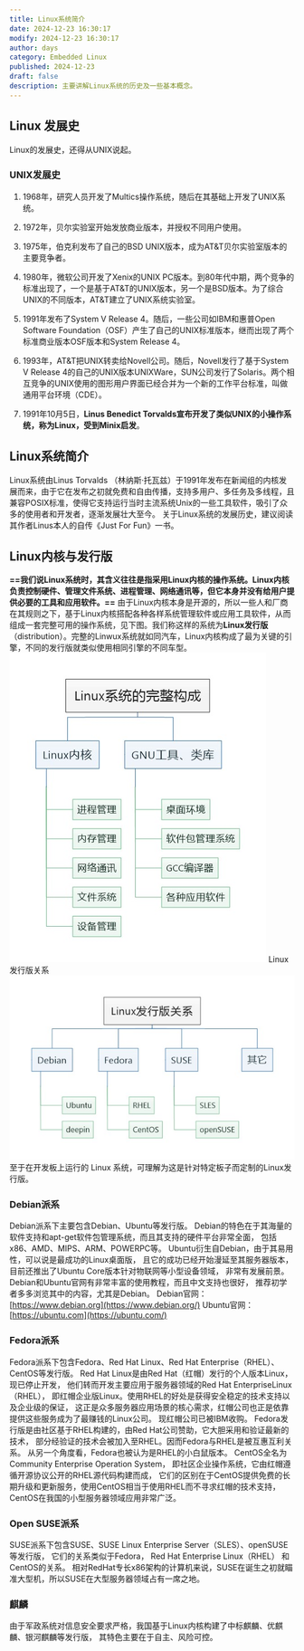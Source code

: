 ```yaml
---
title: Linux系统简介
date: 2024-12-23 16:30:17
modify: 2024-12-23 16:30:17
author: days
category: Embedded Linux
published: 2024-12-23
draft: false
description: 主要讲解Linux系统的历史及一些基本概念。
---
```

## Linux 发展史
Linux的发展史，还得从UNIX说起。
### UNIX发展史
1. 1968年，研究人员开发了Multics操作系统，随后在其基础上开发了UNIX系统。
2. 1972年，贝尔实验室开始发放商业版本，并授权不同用户使用。
3. 1975年，伯克利发布了自己的BSD UNIX版本，成为AT&T贝尔实验室版本的主要竞争者。
4. 1980年，微软公司开发了Xenix的UNIX PC版本。到80年代中期，两个竞争的标准出现了，一个是基于AT&T的UNIX版本，另一个是BSD版本。为了综合UNIX的不同版本，AT&T建立了UNIX系统实验室。
5. 1991年发布了System V Release 4。随后，一些公司如IBM和惠普Open Software Foundation（OSF）产生了自己的UNIX标准版本，继而出现了两个标准商业版本OSF版本和System Release 4。
6. 1993年，AT&T把UNIX转卖给Novell公司。随后，Novell发行了基于System V Release 4的自己的UNIX版本UNIXWare，SUN公司发行了Solaris。两个相互竞争的UNIX使用的图形用户界面已经合并为一个新的工作平台标准，叫做通用平台环境（CDE）。

7. 1991年10月5日，**Linus Benedict Torvalds宣布开发了类似UNIX的小操作系统，称为Linux，受到Minix启发**。
## Linux系统简介
Linux系统由Linus Torvalds （林纳斯·托瓦兹）于1991年发布在新闻组的内核发展而来，由于它在发布之初就免费和自由传播，支持多用户、多任务及多线程，且兼容POSIX标准，使得它支持运行当时主流系统Unix的一些工具软件，吸引了众多的使用者和开发者，逐渐发展壮大至今。
关于Linux系统的发展历史，建议阅读其作者Linus本人的自传《Just For Fun》一书。
## Linux内核与发行版
**==我们说Linux系统时，其含义往往是指采用Linux内核的操作系统。Linux内核负责控制硬件、管理文件系统、进程管理、网络通讯等，但它本身并没有给用户提供必要的工具和应用软件。==**
由于Linux内核本身是开源的，所以一些人和厂商在其规则之下，基于Linux内核搭配各种各样系统管理软件或应用工具软件，从而组成一套完整可用的操作系统，见下图。我们称这样的系统为**Linux发行版**（distribution）。完整的Linwux系统就如同汽车，Linux内核构成了最为关键的引擎，不同的发行版就类似使用相同引擎的不同车型。
![image.png|310](https://raw.githubusercontent.com/ScuDays/MyImg/master/202412231649504.png)
Linux 发行版关系
![image.png|468](https://raw.githubusercontent.com/ScuDays/MyImg/master/202412231649474.png)
至于在开发板上运行的 Linux 系统，可理解为这是针对特定板子而定制的Linux发行版。
### Debian派系
Debian派系下主要包含Debian、Ubuntu等发行版。
Debian的特色在于其海量的软件支持和apt-get软件包管理系统，而且其支持的硬件平台非常全面， 包括x86、AMD、MIPS、ARM、POWERPC等。
Ubuntu衍生自Debian，由于其易用性，可以说是最成功的Linux桌面版， 且它的成功已经开始漫延至其服务器版本，目前还推出了Ubuntu Core版本针对物联网等小型设备领域， 非常有发展前景。
Debian和Ubuntu官网有非常丰富的使用教程，而且中文支持也很好， 推荐初学者多多浏览其中的内容，尤其是Debian。
Debian官网：[https://www.debian.org](https://www.debian.org/)
Ubuntu官网：[https://ubuntu.com](https://ubuntu.com/)
### Fedora派系
Fedora派系下包含Fedora、Red Hat Linux、Red Hat Enterprise（RHEL）、CentOS等发行版。
Red Hat Linux是由Red Hat（红帽）发行的个人版本Linux，现已停止开发， 他们转而开发主要应用于服务器领域的Red Hat EnterpriseLinux（RHEL）， 即红帽企业版Linux。使用RHEL的好处是获得安全稳定的技术支持以及企业级的保证， 这正是众多服务器应用场景的核心需求，红帽公司也正是依靠提供这些服务成为了最赚钱的Linux公司。 现红帽公司已被IBM收购。
Fedora发行版是由社区基于RHEL构建的，由Red Hat公司赞助，它大胆采用和验证最新的技术， 部分经验证的技术会被加入至RHEL。因而Fedora与RHEL是被互惠互利关系。 从另一个角度看，Fedora也被认为是RHEL的小白鼠版本。
CentOS全名为Community Enterprise Operation System， 即社区企业操作系统，它由红帽遵循开源协议公开的RHEL源代码构建而成， 它们的区别在于CentOS提供免费的长期升级和更新服务，使用CentOS相当于使用RHEL而不寻求红帽的技术支持， CentOS在我国的小型服务器领域应用非常广泛。
### Open SUSE派系
SUSE派系下包含SUSE、SUSE Linux Enterprise Server（SLES）、openSUSE等发行版， 它们的关系类似于Fedora， Red Hat Enterprise Linux（RHEL） 和CentOS的关系。 相对RedHat专长x86架构的计算机来说，SUSE在诞生之初就瞄准大型机，所以SUSE在大型服务器领域占有一席之地。
### 麒麟
由于军政系统对信息安全要求严格，我国基于Linux内核构建了中标麒麟、优麒麟、银河麒麟等发行版， 其特色主要在于自主、风险可控。
